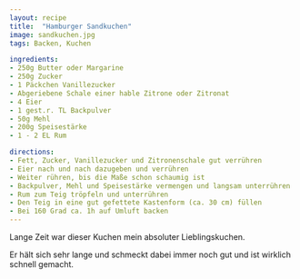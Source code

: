 ```yaml
---
layout: recipe
title:  "Hamburger Sandkuchen"
image: sandkuchen.jpg
tags: Backen, Kuchen

ingredients:
- 250g Butter oder Margarine
- 250g Zucker
- 1 Päckchen Vanillezucker
- Abgeriebene Schale einer hable Zitrone oder Zitronat
- 4 Eier
- 1 gest.r. TL Backpulver
- 50g Mehl
- 200g Speisestärke
- 1 - 2 EL Rum

directions:
- Fett, Zucker, Vanillezucker und Zitronenschale gut verrühren
- Eier nach und nach dazugeben und verrühren
- Weiter rühren, bis die Maße schon schaumig ist
- Backpulver, Mehl und Speisestärke vermengen und langsam unterrühren
- Rum zum Teig tröpfeln und unterrühren
- Den Teig in eine gut gefettete Kastenform (ca. 30 cm) füllen
- Bei 160 Grad ca. 1h auf Umluft backen
---
```


Lange Zeit war dieser Kuchen mein absoluter Lieblingskuchen.

Er hält sich sehr lange und schmeckt dabei immer noch gut und ist wirklich schnell gemacht.
